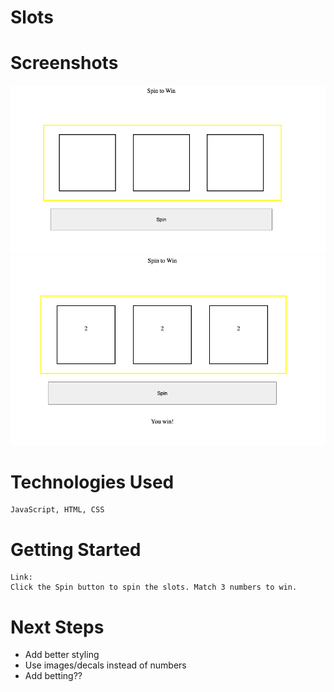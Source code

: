 # Slots

# Screenshots

![](/images/pregame.png)
![](/images/win.png)

# Technologies Used
    JavaScript, HTML, CSS 

# Getting Started
    Link:
    Click the Spin button to spin the slots. Match 3 numbers to win.

# Next Steps
- Add better styling
- Use images/decals instead of numbers
- Add betting??